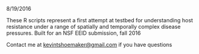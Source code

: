 8/19/2016

These R scripts represent a first attempt at testbed for understanding host resistance
under a range of spatially and temporally complex disease pressures. Built for an 
NSF EEID submission, fall 2016

Contact me at kevintshoemaker@gmail.com if you have questions

